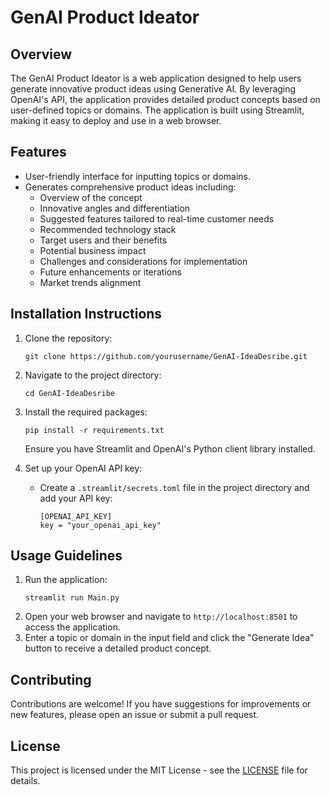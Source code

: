 # GenAI Product Ideator

## Overview
The GenAI Product Ideator is a web application designed to help users generate innovative product ideas using Generative AI. By leveraging OpenAI's API, the application provides detailed product concepts based on user-defined topics or domains. The application is built using Streamlit, making it easy to deploy and use in a web browser.

## Features
- User-friendly interface for inputting topics or domains.
- Generates comprehensive product ideas including:
  - Overview of the concept
  - Innovative angles and differentiation
  - Suggested features tailored to real-time customer needs
  - Recommended technology stack
  - Target users and their benefits
  - Potential business impact
  - Challenges and considerations for implementation
  - Future enhancements or iterations
  - Market trends alignment

## Installation Instructions
1. Clone the repository:
   ```
   git clone https://github.com/yourusername/GenAI-IdeaDesribe.git
   ```
2. Navigate to the project directory:
   ```
   cd GenAI-IdeaDesribe
   ```
3. Install the required packages:
   ```
   pip install -r requirements.txt
   ```
   Ensure you have Streamlit and OpenAI's Python client library installed.

4. Set up your OpenAI API key:
   - Create a `.streamlit/secrets.toml` file in the project directory and add your API key:
     ```
     [OPENAI_API_KEY]
     key = "your_openai_api_key"
     ```

## Usage Guidelines
1. Run the application:
   ```
   streamlit run Main.py
   ```
2. Open your web browser and navigate to `http://localhost:8501` to access the application.
3. Enter a topic or domain in the input field and click the "Generate Idea" button to receive a detailed product concept.

## Contributing
Contributions are welcome! If you have suggestions for improvements or new features, please open an issue or submit a pull request.

## License
This project is licensed under the MIT License - see the [LICENSE](LICENSE) file for details.